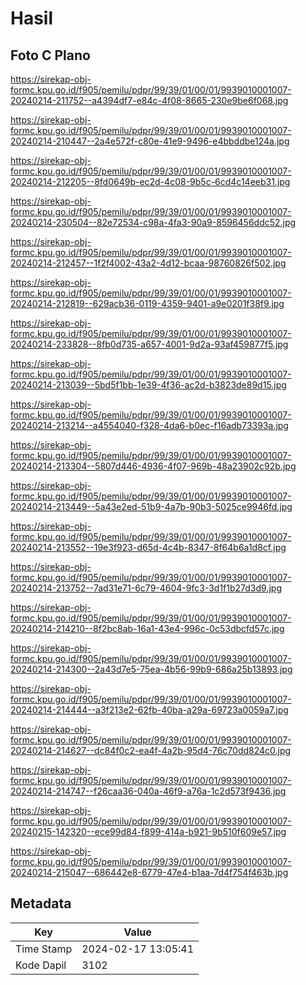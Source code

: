 # Hasil

## Foto C Plano

https://sirekap-obj-formc.kpu.go.id/f905/pemilu/pdpr/99/39/01/00/01/9939010001007-20240214-211752--a4394df7-e84c-4f08-8665-230e9be6f068.jpg

https://sirekap-obj-formc.kpu.go.id/f905/pemilu/pdpr/99/39/01/00/01/9939010001007-20240214-210447--2a4e572f-c80e-41e9-9496-e4bbddbe124a.jpg

https://sirekap-obj-formc.kpu.go.id/f905/pemilu/pdpr/99/39/01/00/01/9939010001007-20240214-212205--8fd0649b-ec2d-4c08-9b5c-6cd4c14eeb31.jpg

https://sirekap-obj-formc.kpu.go.id/f905/pemilu/pdpr/99/39/01/00/01/9939010001007-20240214-230504--82e72534-c98a-4fa3-90a9-8596456ddc52.jpg

https://sirekap-obj-formc.kpu.go.id/f905/pemilu/pdpr/99/39/01/00/01/9939010001007-20240214-212457--1f2f4002-43a2-4d12-bcaa-98760826f502.jpg

https://sirekap-obj-formc.kpu.go.id/f905/pemilu/pdpr/99/39/01/00/01/9939010001007-20240214-212819--629acb36-0119-4359-9401-a9e0201f38f9.jpg

https://sirekap-obj-formc.kpu.go.id/f905/pemilu/pdpr/99/39/01/00/01/9939010001007-20240214-233828--8fb0d735-a657-4001-9d2a-93af459877f5.jpg

https://sirekap-obj-formc.kpu.go.id/f905/pemilu/pdpr/99/39/01/00/01/9939010001007-20240214-213039--5bd5f1bb-1e39-4f36-ac2d-b3823de89d15.jpg

https://sirekap-obj-formc.kpu.go.id/f905/pemilu/pdpr/99/39/01/00/01/9939010001007-20240214-213214--a4554040-f328-4da6-b0ec-f16adb73393a.jpg

https://sirekap-obj-formc.kpu.go.id/f905/pemilu/pdpr/99/39/01/00/01/9939010001007-20240214-213304--5807d446-4936-4f07-969b-48a23902c92b.jpg

https://sirekap-obj-formc.kpu.go.id/f905/pemilu/pdpr/99/39/01/00/01/9939010001007-20240214-213449--5a43e2ed-51b9-4a7b-90b3-5025ce9946fd.jpg

https://sirekap-obj-formc.kpu.go.id/f905/pemilu/pdpr/99/39/01/00/01/9939010001007-20240214-213552--19e3f923-d65d-4c4b-8347-8f64b6a1d8cf.jpg

https://sirekap-obj-formc.kpu.go.id/f905/pemilu/pdpr/99/39/01/00/01/9939010001007-20240214-213752--7ad31e71-6c79-4604-9fc3-3d1f1b27d3d9.jpg

https://sirekap-obj-formc.kpu.go.id/f905/pemilu/pdpr/99/39/01/00/01/9939010001007-20240214-214210--8f2bc8ab-16a1-43e4-996c-0c53dbcfd57c.jpg

https://sirekap-obj-formc.kpu.go.id/f905/pemilu/pdpr/99/39/01/00/01/9939010001007-20240214-214300--2a43d7e5-75ea-4b56-99b9-686a25b13893.jpg

https://sirekap-obj-formc.kpu.go.id/f905/pemilu/pdpr/99/39/01/00/01/9939010001007-20240214-214444--a3f213e2-62fb-40ba-a29a-69723a0059a7.jpg

https://sirekap-obj-formc.kpu.go.id/f905/pemilu/pdpr/99/39/01/00/01/9939010001007-20240214-214627--dc84f0c2-ea4f-4a2b-95d4-76c70dd824c0.jpg

https://sirekap-obj-formc.kpu.go.id/f905/pemilu/pdpr/99/39/01/00/01/9939010001007-20240214-214747--f26caa36-040a-46f9-a76a-1c2d573f9436.jpg

https://sirekap-obj-formc.kpu.go.id/f905/pemilu/pdpr/99/39/01/00/01/9939010001007-20240215-142320--ece99d84-f899-414a-b921-9b510f609e57.jpg

https://sirekap-obj-formc.kpu.go.id/f905/pemilu/pdpr/99/39/01/00/01/9939010001007-20240214-215047--686442e8-6779-47e4-b1aa-7d4f754f463b.jpg


## Metadata

| Key        | Value               |
| ---------- | ------------------- |
| Time Stamp | 2024-02-17 13:05:41 |
| Kode Dapil | 3102                |



